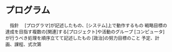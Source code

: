 # プログラム
　指針
　[プログラマ]が記述したもの、[システム]上で動作するもの
 戦略目標の達成を目指す複数の[関連]する[プロジェクト]や活動のグループ
 [コンピュータ]が行うべき処理を順序立てて記述したもの
 [政治]の努力目標のこと
 予定、計画、課程、式次第
